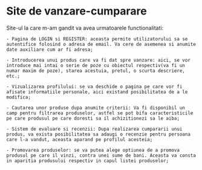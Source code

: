 # Site de vanzare-cumparare
Site-ul la care m-am gandit va avea urmatoarele functionalitati:

    - Pagina de LOGIN si REGISTER: aceasta permite utilizatorului sa se autentifice folosind o adresa de email. Va cere de asemenea si anumite date auxiliare cum ar fi adresa;
    
    - Introducerea unui produs care va fi dat spre vanzare: aici, se vor introduce mai intai o serie de poze cu obiectul respectiv(va fi un numar maxim de poze), starea acestuia, pretul, o scurta descriere, etc.;
    
    - Vizualizarea profilului: se va deschide o pagina pe care vor fi afisate informatiile personale, aici existand posibilitatea de a le modifica;
    
    - Cautarea unor produse dupa anumite criterii: Va fi disponibil un camp pentru filtrarea produselor, astfel se pot bifa caracteristicile pe care produsul pe care doresti sa il achizitionezi sa le aiba;
    
    - Sistem de evaluare si recenzii: Dupa realizarea cumpararii unui produs, va exista posibilitatea sa adaugi o recenzie pentru persoana care l-a vandut, aceasta aparand pe profilul acesteia;
    
    - Promovarea produselor: se va putea alege optiunea de a promova produsul pe care il vinzi, contra unei sume de bani. Aceasta va consta in aparitia produsului respectiv in capul listei produselor;
    
